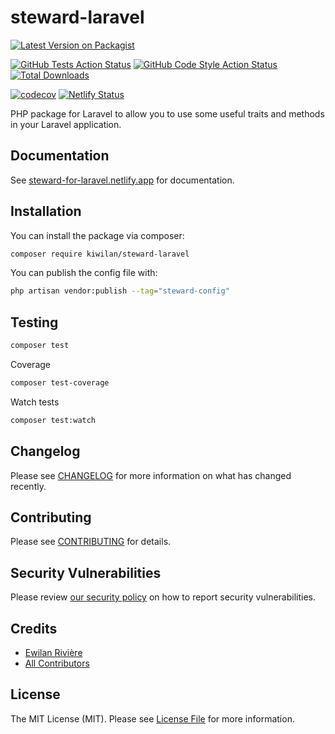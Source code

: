 # **steward-laravel**

[![Latest Version on Packagist](https://img.shields.io/packagist/v/kiwilan/steward-laravel.svg?style=flat-square)](https://packagist.org/packages/kiwilan/steward-laravel)

<!-- [![npm](https://img.shields.io/npm/v/@kiwilan/vite-plugin-steward-laravel.svg?style=flat-square&color=CB3837&logo=npm&logoColor=ffffff&label=npm)](https://www.npmjs.com/package/@kiwilan/vite-plugin-steward-laravel) -->

[![GitHub Tests Action Status](https://img.shields.io/github/actions/workflow/status/kiwilan/steward-laravel/run-tests.yml?branch=main&label=tests&style=flat-square)](https://github.com/kiwilan/steward-laravel/actions?query=workflow%3Arun-tests+branch%3Amain)
[![GitHub Code Style Action Status](https://img.shields.io/github/actions/workflow/status/kiwilan/steward-laravel/fix-php-code-style-issues.yml?branch=main&label=code%20style&style=flat-square)](https://github.com/kiwilan/steward-laravel/actions?query=workflow%3A"Fix+PHP+code+style+issues"+branch%3Amain)
[![Total Downloads](https://img.shields.io/packagist/dt/kiwilan/steward-laravel.svg?style=flat-square)](https://packagist.org/packages/kiwilan/steward-laravel)

[![codecov](https://codecov.io/gh/kiwilan/steward-laravel/branch/main/graph/badge.svg?token=CBWSPNZSRA)](https://codecov.io/gh/kiwilan/steward-laravel)
[![Netlify Status](https://api.netlify.com/api/v1/badges/849d4a45-1236-4f9e-992c-4a242588aeac/deploy-status)](https://app.netlify.com/sites/steward-laravel/deploys)

PHP package for Laravel to allow you to use some useful traits and methods in your Laravel application.

<!-- PHP package for Laravel to allow you to use some useful traits and methods in your Laravel application, works with [vite-plugin-steward-laravel](https://www.npmjs.com/package/@kiwilan/vite-plugin-steward-laravel) for front assets. -->

## Documentation

See [steward-for-laravel.netlify.app](https://steward-for-laravel.netlify.app) for documentation.

## Installation

You can install the package via composer:

```bash
composer require kiwilan/steward-laravel
```

You can publish the config file with:

```bash
php artisan vendor:publish --tag="steward-config"
```

<!-- ### Vite plugin

```bash
npm install --save-dev @kiwilan/vite-plugin-steward-laravel
```

```bash
pnpm add @kiwilan/vite-plugin-steward-laravel -D
```

Check [@kiwilan/vite-plugin-steward-laravel](https://github.com/kiwilan/steward-laravel/tree/main/lib) for usage. -->

## Testing

```bash
composer test
```

Coverage

```bash
composer test-coverage
```

Watch tests

```bash
composer test:watch
```

## Changelog

Please see [CHANGELOG](CHANGELOG.md) for more information on what has changed recently.

## Contributing

Please see [CONTRIBUTING](CONTRIBUTING.md) for details.

## Security Vulnerabilities

Please review [our security policy](../../security/policy) on how to report security vulnerabilities.

## Credits

- [Ewilan Rivière](https://github.com/ewilan-riviere)
- [All Contributors](../../contributors)

## License

The MIT License (MIT). Please see [License File](LICENSE.md) for more information.
